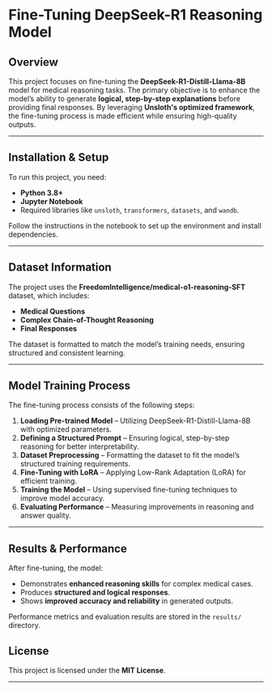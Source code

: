 # Fine-Tuning DeepSeek-R1 Reasoning Model

## Overview

This project focuses on fine-tuning the **DeepSeek-R1-Distill-Llama-8B** model for medical reasoning tasks. The primary objective is to enhance the model’s ability to generate **logical, step-by-step explanations** before providing final responses. By leveraging **Unsloth's optimized framework**, the fine-tuning process is made efficient while ensuring high-quality outputs.

---



## Installation & Setup

To run this project, you need:

- **Python 3.8+**
- **Jupyter Notebook**
- Required libraries like `unsloth`, `transformers`, `datasets`, and `wandb`.

Follow the instructions in the notebook to set up the environment and install dependencies.

---

## Dataset Information

The project uses the **FreedomIntelligence/medical-o1-reasoning-SFT** dataset, which includes:

- **Medical Questions**
- **Complex Chain-of-Thought Reasoning**
- **Final Responses**

The dataset is formatted to match the model’s training needs, ensuring structured and consistent learning.

---

## Model Training Process

The fine-tuning process consists of the following steps:

1. **Loading Pre-trained Model** – Utilizing DeepSeek-R1-Distill-Llama-8B with optimized parameters.
2. **Defining a Structured Prompt** – Ensuring logical, step-by-step reasoning for better interpretability.
3. **Dataset Preprocessing** – Formatting the dataset to fit the model’s structured training requirements.
4. **Fine-Tuning with LoRA** – Applying Low-Rank Adaptation (LoRA) for efficient training.
5. **Training the Model** – Using supervised fine-tuning techniques to improve model accuracy.
6. **Evaluating Performance** – Measuring improvements in reasoning and answer quality.

---

## Results & Performance

After fine-tuning, the model:

- Demonstrates **enhanced reasoning skills** for complex medical cases.
- Produces **structured and logical responses**.
- Shows **improved accuracy and reliability** in generated outputs.

Performance metrics and evaluation results are stored in the `results/` directory.







## License

This project is licensed under the **MIT License**.

---

